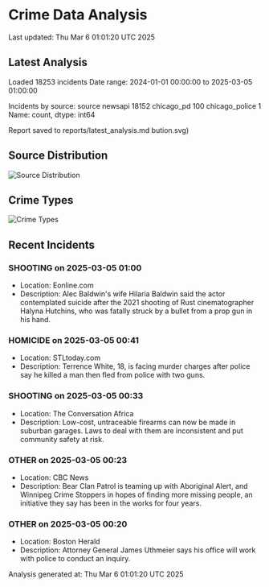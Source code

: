 # Crime Data Analysis
Last updated: Thu Mar  6 01:01:20 UTC 2025

## Latest Analysis

Loaded 18253 incidents
Date range: 2024-01-01 00:00:00 to 2025-03-05 01:00:00

Incidents by source:
source
newsapi           18152
chicago_pd          100
chicago_police        1
Name: count, dtype: int64

Report saved to reports/latest_analysis.md
bution.svg)

## Source Distribution
![Source Distribution](images/source_distribution.svg)

## Crime Types
![Crime Types](images/crime_types.svg)

## Recent Incidents

### SHOOTING on 2025-03-05 01:00
- Location: Eonline.com
- Description: Alec Baldwin's wife Hilaria Baldwin said the actor contemplated suicide after the 2021 shooting of Rust cinematographer Halyna Hutchins, who was fatally struck by a bullet from a prop gun in his hand.


### HOMICIDE on 2025-03-05 00:41
- Location: STLtoday.com
- Description: Terrence White, 18, is facing murder charges after police say he killed a man then fled from police with two guns.


### SHOOTING on 2025-03-05 00:33
- Location: The Conversation Africa
- Description: Low-cost, untraceable firearms can now be made in suburban garages. Laws to deal with them are inconsistent and put community safety at risk.


### OTHER on 2025-03-05 00:23
- Location: CBC News
- Description: Bear Clan Patrol is teaming up with Aboriginal Alert, and Winnipeg Crime Stoppers in hopes of finding more missing people, an initiative they say has been in the works for four years.


### OTHER on 2025-03-05 00:20
- Location: Boston Herald
- Description: Attorney General James Uthmeier says his office will work with police to conduct an inquiry.

Analysis generated at: Thu Mar  6 01:01:20 UTC 2025
